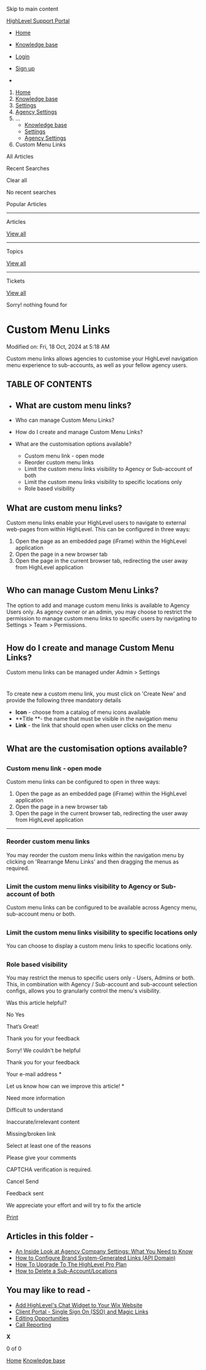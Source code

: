 Skip to main content

[ HighLevel Support Portal ](https://help.gohighlevel.com)

  * [ Home ](/support/home)
  * [ Knowledge base ](/support/solutions)

  * [Login](/support/login)
  * [Sign up](/support/signup)
  * 

  1. [Home](/support/home)
  2. [Knowledge base](/support/solutions)
  3. [Settings](/support/solutions/48000449595)
  4. [Agency Settings](/support/solutions/folders/48000666029)
  5. ... 
     * [Knowledge base](/support/solutions)
     * [Settings](/support/solutions/48000449595)
     * [Agency Settings](/support/solutions/folders/48000666029)
  6. Custom Menu Links

All  Articles 

Recent Searches

Clear all

No recent searches

Popular Articles

* * *

Articles

[View all](/support/search/solutions)

* * *

Topics

[View all](/support/search/topics)

* * *

Tickets

[View all](/support/search/tickets)

Sorry! nothing found for   

# Custom Menu Links

Modified on: Fri, 18 Oct, 2024 at 5:18 AM

Custom menu links allows agencies to customise your HighLevel navigation menu experience to sub-accounts, as well as your fellow agency users.

## **TABLE OF CONTENTS**

  * ## What are custom menu links?

  * Who can manage Custom Menu Links?
  * How do I create and manage Custom Menu Links?
  * What are the customisation options available?
    * Custom menu link - open mode
    * Reorder custom menu links
    * Limit the custom menu links visibility to Agency or Sub-account of both
    * Limit the custom menu links visibility to specific locations only
    * Role based visibility

## **What are custom menu links?**

Custom menu links enable your HighLevel users to navigate to external web-pages from within HighLevel. This can be configured in three ways:

  1. Open the page as an embedded page (iFrame) within the HighLevel application
  2. Open the page in a new browser tab
  3. Open the page in the current browser tab, redirecting the user away from HighLevel application

#   

## **Who can manage Custom Menu Links?**

The option to add and manage custom menu links is available to Agency Users only. As agency owner or an admin, you may choose to restrict the permission to manage custom menu links to specific users by navigating to Settings > Team > Permissions.

#   

## **How do I create and manage Custom Menu Links?**

Custom menu links can be managed under Admin > Settings

# 

To create new a custom menu link, you must click on 'Create New' and provide the following three mandatory details

  * **Icon** \- choose from a catalog of menu icons available
  * **Title  **\- the name that must be visible in the navigation menu
  * **Link** \- the link that should open when user clicks on the menu

#   

## **What are the customisation options available?**

##   

### **Custom menu link - open mode**

Custom menu links can be configured to open in three ways:

  1. Open the page as an embedded page (iFrame) within the HighLevel application
  2. Open the page in a new browser tab
  3. Open the page in the current browser tab, redirecting the user away from HighLevel application

****  

### **Reorder custom menu links**

You may reorder the custom menu links within the navigation menu by clicking on 'Rearrange Menu Links' and then dragging the menus as required.

##   

### **Limit the custom menu links visibility to Agency or Sub-account of both**

Custom menu links can be configured to be available across Agency menu, sub-account menu or both.

##   

### **Limit the custom menu links visibility to specific locations only**

You can choose to display a custom menu links to specific locations only.

##   

### **Role based visibility**

You may restrict the menus to specific users only - Users, Admins or both. This, in combination with Agency / Sub-account and sub-account selection configs, allows you to granularly control the menu's visibility.

Was this article helpful?

No  Yes 

That’s Great!

Thank you for your feedback

Sorry! We couldn't be helpful

Thank you for your feedback

Your e-mail address *

Let us know how can we improve this article! *

Need more information 

Difficult to understand 

Inaccurate/irrelevant content 

Missing/broken link 

Select at least one of the reasons 

Please give your comments 

CAPTCHA verification is required. 

Cancel  Send 

Feedback sent

We appreciate your effort and will try to fix the article

[Print](javascript:print\(\))

## Articles in this folder -

  * [An Inside Look at Agency Company Settings: What You Need to Know](/support/solutions/articles/48000982604-an-inside-look-at-agency-company-settings-what-you-need-to-know)
  * [How to Configure Brand System-Generated Links (API Domain)](/support/solutions/articles/48001143244-how-to-configure-brand-system-generated-links-api-domain-)
  * [How To Upgrade To The HighLevel Pro Plan](/support/solutions/articles/48001180534-how-to-upgrade-to-the-highlevel-pro-plan)
  * [How to Delete a Sub-Account/Locations](/support/solutions/articles/48001184862-how-to-delete-a-sub-account-locations)

## You may like to read -

  * [Add HighLevel's Chat Widget to Your Wix Website](/support/solutions/articles/48001239773-add-highlevel-s-chat-widget-to-your-wix-website)
  * [Client Portal - Single Sign On (SSO) and Magic Links](/support/solutions/articles/155000001667-client-portal-single-sign-on-sso-and-magic-links)
  * [Editing Opportunities](/support/solutions/articles/155000002001-editing-opportunities)
  * [Call Reporting](/support/solutions/articles/155000002705-call-reporting)

**X**

0 of 0 []()

[Home](/support/home) [Knowledge base](/support/solutions)
